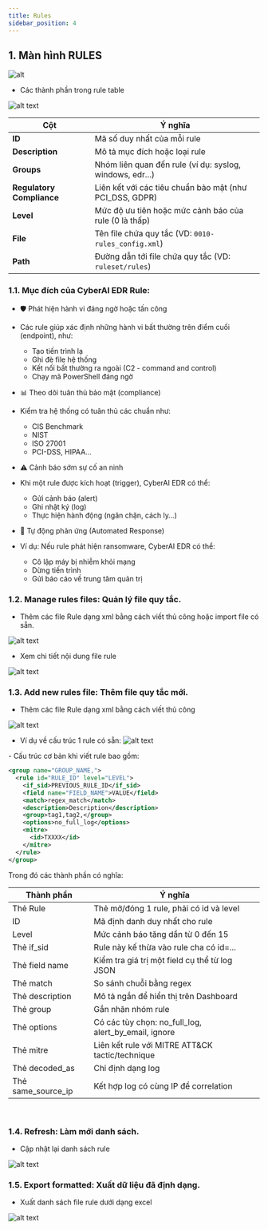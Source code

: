 ```yaml
---
title: Rules
sidebar_position: 4
---
```


## 1. Màn hình RULES

![alt](/img/configurationrule.png)

- Các thành phần trong rule table

![alt text](/img/ruletable.png)

| Cột                       | Ý nghĩa                                                  |
| ------------------------- | -------------------------------------------------------- |
| **ID**                    | Mã số duy nhất của mỗi rule                              |
| **Description**           | Mô tả mục đích hoặc loại rule                            |
| **Groups**                | Nhóm liên quan đến rule (ví dụ: syslog, windows, edr...) |
| **Regulatory Compliance** | Liên kết với các tiêu chuẩn bảo mật (như PCI\_DSS, GDPR) |
| **Level**                 | Mức độ ưu tiên hoặc mức cảnh báo của rule (0 là thấp)    |
| **File**                  | Tên file chứa quy tắc (VD: `0010-rules_config.xml`)      |
| **Path**                  | Đường dẫn tới file chứa quy tắc (VD: `ruleset/rules`)    |

### 1.1. Mục đích của CyberAI EDR Rule:
- 🛡️ Phát hiện hành vi đáng ngờ hoặc tấn công
- Các rule giúp xác định những hành vi bất thường trên điểm cuối (endpoint), như:
    - Tạo tiến trình lạ
    - Ghi đè file hệ thống
    - Kết nối bất thường ra ngoài (C2 - command and control)
    - Chạy mã PowerShell đáng ngờ

- 📊 Theo dõi tuân thủ bảo mật (compliance)
- Kiểm tra hệ thống có tuân thủ các chuẩn như:
    - CIS Benchmark
    - NIST
    - ISO 27001
    - PCI-DSS, HIPAA…

- ⚠️ Cảnh báo sớm sự cố an ninh
- Khi một rule được kích hoạt (trigger), CyberAI EDR có thể:
    - Gửi cảnh báo (alert)
    - Ghi nhật ký (log)
    - Thực hiện hành động (ngăn chặn, cách ly…)

- 🔧 Tự động phản ứng (Automated Response)
- Ví dụ: Nếu rule phát hiện ransomware, CyberAI EDR có thể:
    - Cô lập máy bị nhiễm khỏi mạng
    - Dừng tiến trình
    - Gửi báo cáo về trung tâm quản trị

### 1.2. Manage rules files: Quản lý file quy tắc.

- Thêm các file Rule dạng xml bằng cách viết thủ công hoặc import file có sẵn.

![alt text](/img/configurationrule.png)

- Xem chi tiết nội dung file rule

![alt text](/img/watchrulefile.png)

### 1.3. Add new rules file: Thêm file quy tắc mới.

- Thêm các file Rule dạng xml bằng cách viết thủ công

![alt text](/img/configurationruleaddfile.png)

- Ví dụ về cấu trúc 1 rule có sẵn:
![alt text](/img/structurerule.png)

<p id="eg">- Cấu trúc cơ bản khi viết rule bao gồm: </p>

```xml
<group name="GROUP_NAME,">
  <rule id="RULE_ID" level="LEVEL">
    <if_sid>PREVIOUS_RULE_ID</if_sid>
    <field name="FIELD_NAME">VALUE</field>
    <match>regex_match</match>
    <description>Description</description>
    <group>tag1,tag2,</group>
    <options>no_full_log</options>
    <mitre>
      <id>TXXXX</id>
    </mitre>
  </rule>
</group>
```

Trong đó các thành phần có nghĩa:

<table class="">
  <thead> 
    <tr>
      <th>Thành phần</th>
      <th>Ý nghĩa</th>
    </tr>
  </thead>
  <tbody>
    <tr>
      <td>Thẻ Rule</td>
      <td>Thẻ mở/đóng 1 rule, phải có id và level</td>
    </tr>
    <tr>
      <td>ID</td>
      <td>Mã định danh duy nhất cho rule</td>
    </tr>
    <tr>
      <td>Level</td>
      <td>Mức cảnh báo tăng dần từ 0 đến 15</td>
      </tr>
      <tr>
      <td>Thẻ if_sid</td>
      <td>Rule này kế thừa vào rule cha có id=...</td>
      </tr>
      <tr>
      <td>Thẻ field name</td>
      <td>Kiểm tra giá trị một field cụ thể từ log JSON</td>
      </tr>
      <tr>
      <td>Thẻ match</td>
      <td>So sánh chuỗi bằng regex</td>
      </tr>
      <tr>
      <td>Thẻ description</td>
      <td>Mô tả ngắn để hiển thị trên Dashboard</td>
      </tr>
      <tr>
      <td>Thẻ group</td>
      <td>Gắn nhãn nhóm rule </td>
      </tr>
      <tr>
      <td>Thẻ options</td>
      <td>Có các tùy chọn: no_full_log, alert_by_email, ignore</td>
      </tr>
      <tr>
      <td>Thẻ mitre</td>
      <td>Liên kết rule với MITRE ATT&CK tactic/technique</td>
      </tr>
      <tr>
      <td>Thẻ decoded_as</td>
      <td>Chỉ định dạng log</td>
      </tr>
      <tr>
      <td>Thẻ same_source_ip</td>
      <td> Kết hợp log có cùng IP để correlation</td>
      </tr>

  </tbody>
</table>
<br />

### 1.4. Refresh: Làm mới danh sách.

- Cập nhật lại danh sách rule

![alt text](/img/Refreshrule.png)

### 1.5. Export formatted: Xuất dữ liệu đã định dạng.

- Xuất danh sách file rule dưới dạng excel

![alt text](/img/exportrulelist.png)
